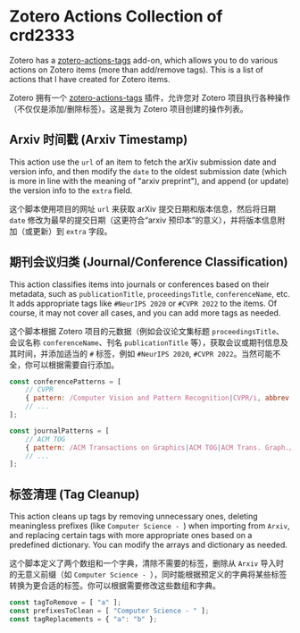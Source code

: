 # Zotero Actions Collection of crd2333

Zotero has a [zotero-actions-tags](https://github.com/windingwind/zotero-actions-tags) add-on, which allows you to do various actions on Zotero items (more than add/remove tags). This is a list of actions that I have created for Zotero items.

Zotero 拥有一个 [zotero-actions-tags](https://github.com/windingwind/zotero-actions-tags) 插件，允许您对 Zotero 项目执行各种操作（不仅仅是添加/删除标签）。这是我为 Zotero 项目创建的操作列表。

## Arxiv 时间戳 (Arxiv Timestamp)
This action use the `url` of an item to fetch the arXiv submission date and version info, and then modify the `date` to the oldest submission date (which is more in line with the meaning of "arxiv preprint"), and append (or update) the version info to the `extra` field.

这个脚本使用项目的网址 `url` 来获取 arXiv 提交日期和版本信息，然后将日期 `date` 修改为最早的提交日期（这更符合“arxiv 预印本”的意义），并将版本信息附加（或更新）到 `extra` 字段。

## 期刊会议归类 (Journal/Conference Classification)
This action classifies items into journals or conferences based on their metadata, such as `publicationTitle`, `proceedingsTitle`, `conferenceName`, etc. It adds appropriate tags like `#NeurIPS 2020` or `#CVPR 2022` to the items. Of course, it may not cover all cases, and you can add more tags as needed.

这个脚本根据 Zotero 项目的元数据（例如会议论文集标题 `proceedingsTitle`、会议名称 `conferenceName`、刊名 `publicationTitle` 等），获取会议或期刊信息及其时间，并添加适当的 `#` 标签，例如 `#NeurIPS 2020`, `#CVPR 2022`。当然可能不全，你可以根据需要自行添加。
```js
const conferencePatterns = [
    // CVPR
    { pattern: /Computer Vision and Pattern Recognition|CVPR/i, abbrev: "CVPR" },
    // ...
];

const journalPatterns = [
    // ACM TOG
    { pattern: /ACM Transactions on Graphics|ACM TOG|ACM Trans. Graph./i, abbrev: "ACM TOG" },
    // ...
];
```

## 标签清理 (Tag Cleanup)
This action cleans up tags by removing unnecessary ones, deleting meaningless prefixes (like `Computer Science - `) when importing from `Arxiv`, and replacing certain tags with more appropriate ones based on a predefined dictionary. You can modify the arrays and dictionary as needed.

这个脚本定义了两个数组和一个字典，清除不需要的标签，删除从 `Arxiv` 导入时的无意义前缀（如 `Computer Science - `），同时能根据预定义的字典将某些标签转换为更合适的标签。你可以根据需要修改这些数组和字典。
```js
const tagToRemove = [ "a" ];
const prefixesToClean = [ "Computer Science - " ];
const tagReplacements = { "a": "b" };
```

